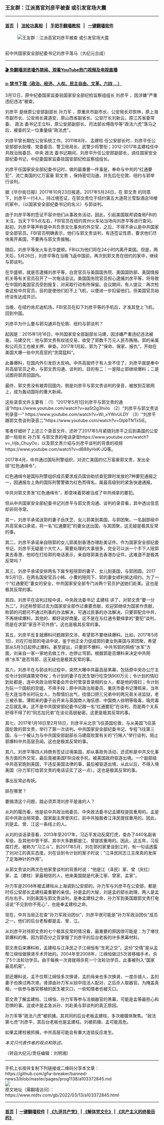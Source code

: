 ### 王友群：江派高官刘彦平被查 或引发官场大震
------------------------

#### [首页](https://github.com/gfw-breaker/banned-news3/blob/master/README.md) &nbsp;&nbsp;|&nbsp;&nbsp; [法轮功真相](https://github.com/begood0513/basic/blob/master/README.md)  &nbsp;&nbsp;|&nbsp;&nbsp; [手把手翻墙教程](https://github.com/gfw-breaker/guides/wiki)  &nbsp;&nbsp;|&nbsp;&nbsp; [一键翻墙软件](https://github.com/gfw-breaker/nogfw/blob/master/README.md)  



<div><div class="featured_image">
 <figure>
  <img alt="王友群：江派高官刘彦平被查 或引发官场大震" src="https://i.ntdtv.com/assets/uploads/2022/03/id13642149-ca132aafab51183b71f665e4d1ec39f2-800x450.jpeg"/>
 </figure><br/>
 <span class="caption">
  前中共国家安全部纪委书记刘彦平落马（大纪元合成）
 </span>
</div>
</div><hr/>

#### [ 🎬  免翻墙浏览墙外禁闻、观看YouTube热门视频及电视直播](https://github.com/gfw-breaker/HelloWorld)

#### [ 💥  禁书下载（政治、经济、人权、民主自由、文革、六四 ...）](https://github.com/gfw-breaker/books/blob/master/README.md)

<div><div class="post_content" itemprop="articleBody">
 <p>
  3月12日，原中纪委国家监委驻国家安全部纪检监察组组长
  <ok href="https://www.ntdtv.com/gb/刘彦平.htm">
   刘彦平
  </ok>
  ，因涉嫌“严重违纪违法”被查。
 </p>
 <p>
  <ok href="https://www.ntdtv.com/gb/刘彦平.htm">
   刘彦平
  </ok>
  是继原公安部副部长
  <ok href="https://www.ntdtv.com/gb/孙力军.htm">
   孙力军
  </ok>
  ，原重庆市副市长、公安局长邓恢林，原上海市副市长、公安局长龚道安，原山西省副省长、公安厅长刘新云，原江苏省委常委、
  <ok href="https://www.ntdtv.com/gb/政法.htm">
   政法
  </ok>
  委书记王立科，原公安部副部长、司法部长傅政华等“政法六虎”落马之后，被查的又一位重量级“政法虎”。
 </p>
 <p>
  刘彦平曾长期在公安系统工作。2011年8月，
  <ok href="https://www.ntdtv.com/gb/孟建柱.htm">
   孟建柱
  </ok>
  任公安部长时，刘彦平任公安部部长助理、党委委员、警卫局局长、武警少将警衔；2012-2017年孟建柱任中共政治局委员、中央
  <ok href="https://www.ntdtv.com/gb/政法.htm">
   政法
  </ok>
  委书记期间，刘彦平升任公安部副部长，调任国家安全部纪委书记，中纪委国家监委驻国安部纪检监察组组长。
 </p>
 <p>
  刘彦平任国家安全部纪委书记时，做的最重要一件事是，奉命与中共的“红通要犯”、流亡美国的亿万富豪
  <ok href="https://www.ntdtv.com/gb/郭文贵.htm">
   郭文贵
  </ok>
  ，保持密切沟通，并先后在伦敦、纽约与郭举行谈判。
 </p>
 <p>
  据《华尔街日报》2017年10月23日报道，2017年5月24日，在
  <ok href="https://www.ntdtv.com/gb/郭文贵.htm">
   郭文贵
  </ok>
  的同意下，刘彦平一行4人，持过境签证，在郭文贵位于纽约第五大道荷兰雪梨酒店18楼的家中，（以国家安全部纪委书记的名义）与郭谈判。
 </p>
 <p>
  由于刘彦平等的签证不容许他们从事政务活动，因此，引起美国联邦调查局FBI的关注。当天下午5点左右，FBI官员在纽约宾州火车站当场向刘彦平等进行查问。起初，刘彦平等声称是中共负责文化事务的外交官，之后，不得不承认是中共国家安全部官员。FBI官员明确表示，他们与郭文贵谈判，有违签证性质，要求他们尽快离开美国，不要再与郭文贵接触。
 </p>
 <p>
  随后，刘彦平等坐火车去华盛顿。FBI以为他们将在24小时内离开美国。但是，两天后，5月26日，刘彦平等在当晚飞返中国前，再次到郭文贵在纽约的家中，继续与郭谈判。
 </p>
 <p>
  在华盛顿，就是否逮捕刘彦平等，白宫官员与美国国务院、美国国防部、美国情报机关等有关官员召开了一次电话会议。美国国务院官员担心逮捕刘彦平等，将导致在中国的美国官员受到报复，对采取行动有所保留。会议期间，有人提议：再次检查这些中共官员，目的是使他们赶不上飞机，以便进一步扣留他们。但美国官员始终没有达成共识。
 </p>
 <p>
  当晚，在纽约肯尼迪机场，FBI官员在扣下刘彦平等的手机后，才准其登上飞机，回到中国。
 </p>
 <p>
  刘彦平为什么要与郭沟通并在伦敦、纽约与郭谈判？
 </p>
 <p>
  起因是：2015年1月16日，中共国家安全部副部长马建，因涉嫌严重违纪违法被查。马建交代：他与郭文贵有权钱交易，收受了郭数千万元人民币贿赂。郭的亲属和公司员工也被关押、审查。2017年1月起，郭为了“保命、保家、报仇”，开始在美国大爆一些中共高官的“贪腐猛料”。
 </p>
 <p>
  此番爆料，在国内外引发巨大反响。中共高层终于有人坐不住了。刘彦平就是奉中共高层官员之命，与郭文贵沟通、谈判的。目的有二：一是阻止郭继续爆料；二是试图将郭弄回国内。
 </p>
 <p>
  最终，郭文贵没有被弄回国内，倒是刘彦平与郭文贵谈判的录音，被放到互联网上，成为轰动国际的重大新闻。
 </p>
 <p>
  这些录音文件主要有：（1）“2017年5月1日刘彦平与郭文贵的通话”https://www.youtube.com/watch?v=aaSt2g3hvIo （2）“刘彦平与郭文贵谈判录音一” https://www.youtube.com/watch?v=Wi_xYWvULDY （3）“刘彦平跟郭文贵谈判录音二”https://www.youtube.com/watch?v=GlpbTNTx5iE。
 </p>
 <p>
  笔者仔细听了上述三个录音文件，还听了2017年5月紧随刘彦平之后到美国的公安部一局局长
  <ok href="https://www.ntdtv.com/gb/孙力军.htm">
   孙力军
  </ok>
  与郭文贵的电话录音https://www.youtube.com/watch?v=_Hjb_ChuyOo，以及郭文贵介绍与刘彦平谈判的背景的视频https://www.youtube.com/watch?v=dB88yHxK-JQ等。
 </p>
 <p>
  2017年4月，中共通过国际刑警组织，对流亡美国的亿万富豪郭文贵，发出全球“红色通缉令”。
 </p>
 <p>
  红色通缉令是国际刑警组织成员要求成员国协助侦查犯罪时发放的7种要犯通报之一，因通报左上角的国际刑警警徽为红色而得名，属最高级别的紧急快速通报。
 </p>
 <p>
  中共对郭文贵发“红色通缉令”，即意味着郭被当成了中共缉拿的要犯。
 </p>
 <p>
  但从中共国家安全部纪委书记刘彦平与郭文贵沟通、谈判的录音看，其中透出信息却非同寻常。
 </p>
 <p>
  其一，刘彦平承诺送郭的妻子岳庆芝、女儿郭美到美国，与郭团聚。一名副部级中共高官亲口承诺，将一名“红通要犯”的妻女送出国，与其团聚，这无疑是极其反常的事。
 </p>
 <p>
  其二，刘彦平承诺亲自陪郭的女儿郭美到香港办理赴美证件。作为国家安全部纪委书记，刘彦平无疑是个大忙人，需要处理的大事很多，完全可以派一个手下人陪郭美去香港，他却在打给郭的电话表示，亲自陪郭美去香港办证件。这难道不是极其反常吗？
 </p>
 <p>
  其三，刘彦平承诺安排两名下属专程陪郭的妻子、女儿到美国，与郭团圆。2017年5月1日，在两名国安官员小韩、小曹的陪同下，郭的妻女顺利抵达纽约。为了一个“红通要犯”妻女的安全，中共国家安全部专门派两个官员护送她们赴美。这也是极其反常的事。
 </p>
 <p>
  其四，刘彦平在谈判过程中说，中央政法委书记
  <ok href="https://www.ntdtv.com/gb/孟建柱.htm">
   孟建柱
  </ok>
  讲了，对郭文贵“要一分为二”。刘还称赞郭过去为国家安全部作过重要贡献，欢迎郭继续为国家作贡献，称郭的问题可不通过刑事的办法解决，可通过民事的办法解决。只要郭配合中共，不再继续爆料，其他的，都好说好商量。这不是在与红通令要缉拿的“要犯”谈判，而是在求郭“家丑不可外扬”。这也是极其反常的事。
 </p>
 <p>
  其五，刘彦平反复就爆料问题跟郭交涉，希望郭不要继续爆料。比如，2017年5月1日，刘在打给郭的电话中说，鉴于他正全力促成郭的妻女到美国与郭团聚，希望郭从5月3日起停止爆料。甚至提出，只要郭不爆料，中共骂郭的网络“水军”方面，刘亲自一家一家地去做工作，也停止骂郭。根据郭是否爆料来决定中共网络“水军”是否骂郭，这无疑也是极其反常的事。
 </p>
 <p>
  其六，刘彦平在与郭谈判过程中，突然大曝中共最高层黑幕，包括原中央办公厅主任令计划阴谋篡党夺权；令计划的妻子在民生银行吃空饷900万元；令计划的情妇到处都是，连中央政治局常委会开会时管录音录相的女人，都是他的情妇；令计划为玩一个国航的空姐，不择手段；原中共政治局委员、重庆市委书记薄熙来，当年在大连当市长时玩女人，为帮情妇出气，找借口把三兄弟中的两兄弟关进监狱，老三被杀害。薄熙来的妻子谷开来与英国商人海伍德、中国商人徐明等吸毒，吸完毒之后就乱来。这不是中共国安部纪委书记跟一名“红通要犯”在谈判，而是两个关系好得不得了的“同志加兄弟”在谈论高层秘密。这更是极其反常的事。
 </p>
 <p>
  其七，2017年1月16日至2月18日，刘彦平从北京飞往英国伦敦，与从美国飞往英国伦敦的郭文贵，举行了第一次谈判。中共国家安全部纪委书记，专程飞往第三国，与一个被认为与中共国安部副部长马建腐败案有关的“行贿人”举行谈判，阻止郭爆料中共高层丑闻。这也是极其反常的事。
 </p>
 <p>
  其八，刘彦平等四人持商务签证过境美国，却从事政务活动，还谎称是中共文化事务方面的外交官，最后竟被美国FBI没收手机，被美国政府驱逐出境。一个副部级中共高官跑到美国，干违反美国法律的事，最后被驱逐出境，从此以后，不得入境美国（孙力军打给郭文贵的电话证实了这一点）。这也是极其反常的事。
 </p>
 <p>
  事出反常必有妖。
 </p>
 <p>
  妖在哪里？
 </p>
 <p>
  要搞清这个问题，就必须弄清刘彦平是谁的人？
 </p>
 <p>
  从刘的履历看，他是前中共政治局委员、中央政法委书记孟建柱提拔重用的。孟是前中共政治局常委、国家副主席曾庆红，前中共独裁者江泽民提拔重用的。因此，刘是孟、曾、江这一条线上的人。
 </p>
 <p>
  从刘的谈话录音看，2013年至2017年，习近平发动反腐打虎，查办了440名副省军级，及其他中管干部，其中大多数都是江、曾提拔重用的。因此，这五年，习反腐打虎，被称为“习江斗”。到2017年5月，刘在郭的家里谈到江时，有一句话透露了刘对江的真实态度。刘在谈到令计划的案子时说：“江泽民同志江主席真的发挥了定海神针的作用”。
 </p>
 <p>
  从郭文贵谈刘两次在他家里谈判的背景时说：“他是江（泽民）家、曾（庆红）家、孟（建柱）家最相信的人，他来美国就是代表江家、曾家、孟家”。
 </p>
 <p>
  孙力军是2008年被孟建柱从上海调到公安部的。孙力军与刘彦平在公安部，都是时任公安部长孟建柱最重要的亲信。孙是孟的大秘，刘是孟的部长助理，两人是孟的左右手。刘到美国与郭文贵谈判，是奉孟建柱之命，孙力军到美国跟郭文贵打电话说“不见到你不死心”，也是奉孟建柱之命。
 </p>
 <p>
  现在，中共当局正在查“孙力军政治团伙”，刘彦平很可能是“孙力军政治团伙”成员之一。他们的后台老板都是孟、曾、江。
 </p>
 <p>
  从刘彦平对待郭文贵的七个极其反常的情况看，最重要的原因很可能是：为了堵住郭爆料的嘴，因为郭百分之百掌握了刘彦平的后台老板的许多黑幕材料。
 </p>
 <p>
  郭文贵后来爆料称，孟建柱与江泽民之子江绵恒有“生死之交”。这份“交情”是从孟帮江绵恒做换肾手术开始的。2004年至2008年，江绵恒做过5次肾移植手术，杀了5个法轮功学员。由于每换一次肾就得杀死一个法轮功学员，此事被列入“国家最高机密”。
 </p>
 <p>
  郭还爆料说，孟不仅帮江绵恒多次换肾，孟的母亲也多次换肾，一度杀错人，孟的妻子也换过两次肾。肾源由孙力军从狱中找活人配对，之后杀人取器官。为掩盖真相，一些参与器官移植的医生被灭口，一些知情者也被灭口。
 </p>
 <p>
  郭文贵了解孟建柱、江绵恒、孙力军等参与活摘器官的黑幕，可能是孟等最担心和恐惧的事。这或许是孟急派孙、刘赴美与郭谈判的真正原因。
 </p>
 <p>
  孙力军等“政法六虎”被抓捕，其共同的后台老板孟建柱，多次被媒体聚焦。“政法第七虎”刘彦平，其后台老板也是孟建柱。刘被抓捕，孟可能高危。
 </p>
 <p>
  如果孟建柱被抓捕，中共高层可能会有重大连锁反应发生。
 </p>
 <p>
  <em>
   本文只代表作者的观点和陈述。
  </em>
 </p>
 <p>
  （转自大纪元/责任编辑：刘明湘）
 </p>
 <div class="single_ad">
 </div>
</div>
</div>
<hr/>
手机上长按并复制下列链接或二维码分享本文章：<br/>
https://github.com/gfw-breaker/banned-news3/blob/master/pages/prog1138/a103372845.md <br/>
<a href='https://github.com/gfw-breaker/banned-news3/blob/master/pages/prog1138/a103372845.md'><img src='https://github.com/gfw-breaker/banned-news3/blob/master/pages/prog1138/a103372845.md.png'/></a> <br/>
原文地址（需翻墙访问）：https://www.ntdtv.com/gb/2022/03/13/a103372845.html


------------------------
#### [首页](https://github.com/gfw-breaker/banned-news3/blob/master/README.md) &nbsp;|&nbsp; [一键翻墙软件](https://github.com/gfw-breaker/nogfw/blob/master/README.md) &nbsp;| [《九评共产党》](https://github.com/gfw-breaker/9ping.md/blob/master/README.md#九评之一评共产党是什么) | [《解体党文化》](https://github.com/gfw-breaker/jtdwh.md/blob/master/README.md) | [《共产主义的终极目的》](https://github.com/gfw-breaker/gczydzjmd.md/blob/master/README.md)


<img src='http://gfw-breaker.win/banned-news3/pages/prog1138/a103372845.md' width='0px' height='0px'/>